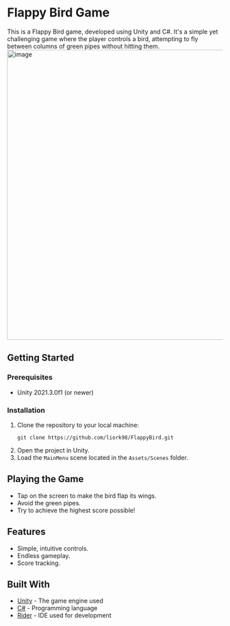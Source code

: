 # Flappy Bird Game

This is a Flappy Bird game, developed using Unity and C#. It's a simple yet challenging game where the player controls a bird, attempting to fly between columns of green pipes without hitting them.
<img width="677" alt="image" src="https://github.com/liork98/FlappyBird/assets/118155017/3d1d0681-494c-4ab6-9f21-65c48350c708">


## Getting Started

### Prerequisites

- Unity 2021.3.0f1 (or newer)

### Installation

1. Clone the repository to your local machine:
    ```
    git clone https://github.com/liork98/FlappyBird.git
    ```
2. Open the project in Unity.
3. Load the `MainMenu` scene located in the `Assets/Scenes` folder.

## Playing the Game

- Tap on the screen to make the bird flap its wings.
- Avoid the green pipes.
- Try to achieve the highest score possible!

## Features

- Simple, intuitive controls.
- Endless gameplay.
- Score tracking.

## Built With

- [Unity](https://unity.com/) - The game engine used
- [C#](https://docs.microsoft.com/en-us/dotnet/csharp/) - Programming language
- [Rider](https://www.jetbrains.com/rider/) - IDE used for development
